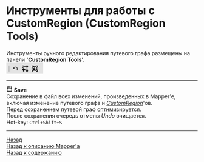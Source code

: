 # **Инструменты для работы с CustomRegion (CustomRegion Tools)**

Инструменты ручного редактирования путевого графа размещены на панели **'CustomRegion Tools'.**  
![Панель CustomRegionTools](img/MapperExt-Panel-CustomRegionTools.png)

---

![Save](img/icons/miniSave.png) **<a name="ref-Save">Save</a>**  
Сохранение в файл всех изменений, произведенных в Mapper'e, включая изменение путевого графа и [*CustomRegion*](../../General/Glossary-RU.md#ref-CustomRegion)'ов.  
Перед сохранением путевой граф [оптимизируется](#ref-Compression).  
После сохранения очередь отмены *Undo* очищается.  
Hot-key: ``Ctrl+Shift+S``  

---

<a href="javascript:history.back()">Назад</a>  
[Назад к описанию Mapper'a](Mapper-RU.md)  
[Назад к содержанию](../../index.md)